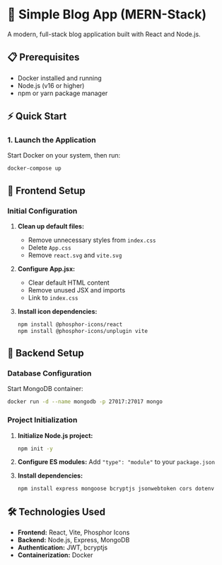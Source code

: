 # 🚀 Simple Blog App (MERN-Stack)

A modern, full-stack blog application built with React and Node.js.

## 📋 Prerequisites

- Docker installed and running
- Node.js (v16 or higher)
- npm or yarn package manager

## ⚡ Quick Start

### 1. Launch the Application

Start Docker on your system, then run:

```bash
docker-compose up
```

## 🎨 Frontend Setup

### Initial Configuration

1. **Clean up default files:**

   - Remove unnecessary styles from `index.css`
   - Delete `App.css`
   - Remove `react.svg` and `vite.svg`

2. **Configure App.jsx:**

   - Clear default HTML content
   - Remove unused JSX and imports
   - Link to `index.css`

3. **Install icon dependencies:**
   ```bash
   npm install @phosphor-icons/react
   npm install @phosphor-icons/unplugin vite
   ```

## 🔧 Backend Setup

### Database Configuration

Start MongoDB container:

```bash
docker run -d --name mongodb -p 27017:27017 mongo
```

### Project Initialization

1. **Initialize Node.js project:**

   ```bash
   npm init -y
   ```

2. **Configure ES modules:**
   Add `"type": "module"` to your `package.json`

3. **Install dependencies:**
   ```bash
   npm install express mongoose bcryptjs jsonwebtoken cors dotenv
   ```

## 🛠️ Technologies Used

- **Frontend:** React, Vite, Phosphor Icons
- **Backend:** Node.js, Express, MongoDB
- **Authentication:** JWT, bcryptjs
- **Containerization:** Docker
